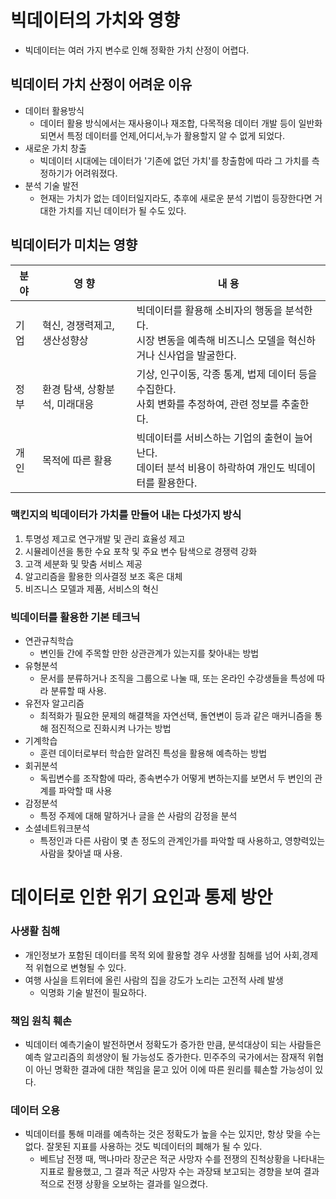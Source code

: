 # 빅데이터의 가치와 영향
- 빅데이터는 여러 가지 변수로 인해 정확한 가치 산정이 어렵다. 

## 빅데이터 가치 산정이 어려운 이유
- 데이터 활용방식
  - 데이터 활용 방식에서는 재사용이나 재조합, 다목적용 데이터 개발 등이 일반화되면서 특정 데이터를 언제,어디서,누가 활용할지 알 수 없게 되었다. 
- 새로운 가치 창출
  - 빅데이터 시대에는 데이터가 '기존에 없던 가치'를 창출함에 따라 그 가치를 측정하기가 어려워졌다.
- 분석 기술 발전
  - 현재는 가치가 없는 데이터일지라도, 추후에 새로운 분석 기법이 등장한다면 거대한 가치를 지닌 데이터가 될 수도 있다.

## 빅데이터가 미치는 영향
|분 야|영 향|내 용|
|-|-|-|
|기 업|혁신, 경쟁력제고, 생산성향상|빅데이터를 활용해 소비자의 행동을 분석한다.<br>시장 변동을 예측해 비즈니스 모델을 혁신하거나 신사업을 발굴한다.|
|정 부|환경 탐색, 상황분석, 미래대응|기상, 인구이동, 각종 통계, 법제 데이터 등을 수집한다. <br> 사회 변화를 추정하여, 관련 정보를 추출한다.|
|개 인|목적에 따른 활용|빅데이터를 서비스하는 기업의 출현이 늘어난다.<br>데이터 분석 비용이 하락하여 개인도 빅데이터를 활용한다.| 

### 맥킨지의 빅데이터가 가치를 만들어 내는 다섯가지 방식
1. 투명성 제고로 연구개발 및 관리 효율성 제고
2. 시뮬레이션을 통한 수요 포착 및 주요 변수 탐색으로 경쟁력 강화
3. 고객 세분화 및 맞춤 서비스 제공
4. 알고리즘을 활용한 의사결정 보조 혹은 대체
5. 비즈니스 모델과 제품, 서비스의 혁신

### 빅데이터를 활용한 기본 테크닉
- 연관규칙학습
  - 변인들 간에 주목할 만한 상관관계가 있는지를 찾아내는 방법
- 유형분석
  - 문서를 분류하거나 조직을 그룹으로 나눌 때, 또는 온라인 수강생들을 특성에 따라 분류할 때 사용.
- 유전자 알고리즘
  - 최적화가 필요한 문제의 해결책을 자연선택, 돌연변이 등과 같은 매커니즘을 통해 점진적으로 진화시켜 나가는 방법
- 기계학습
  - 훈련 데이터로부터 학습한 알려진 특성을 활용해 예측하는 방법
- 회귀분석
  - 독립변수를 조작함에 따라, 종속변수가 어떻게 변하는지를 보면서 두 변인의 관계를 파악할 때 사용
- 감정분석
  - 특정 주제에 대해 말하거나 글을 쓴 사람의 감정을 분석
- 소셜네트워크분석
  - 특정인과 다른 사람이 몇 촌 정도의 관계인가를 파악할 때 사용하고, 영향력있는 사람을 찾아낼 때 사용.

# 데이터로 인한 위기 요인과 통제 방안
### 사생활 침해
- 개인정보가 포함된 데이터를 목적 외에 활용할 경우 사생활 침해를 넘어 사회,경제적 위협으로 변형될 수 있다.
- 여행 사실을 트위터에 올린 사람의 집을 강도가 노리는 고전적 사례 발생
  - 익명화 기술 발전이 필요하다.

### 책임 원칙 훼손
- 빅데이터 예측기술이 발전하면서 정확도가 증가한 만큼, 분석대상이 되는 사람들은 예측 알고리즘의 희생양이 될 가능성도 증가한다. 민주주의 국가에서는 잠재적 위협이 아닌 명확한 결과에 대한 책임을 묻고 있어 이에 따른 원리를 훼손할 가능성이 있다. 

### 데이터 오용
- 빅데이터를 통해 미래를 예측하는 것은 정확도가 높을 수는 있지만, 항상 맞을 수는 없다. 잘못된 지표를 사용하는 것도 빅데이터의 폐해가 될 수 있다.
  - 베트남 전쟁 때, 맥나마라 장군은 적군 사망자 수를 전쟁의 진척상황을 나타내는 지표로 활용했고, 그 결과 적군 사망자 수는 과장돼 보고되는 경향을 보여 결과적으로 전쟁 상황을 오보하는 결과를 일으켰다.